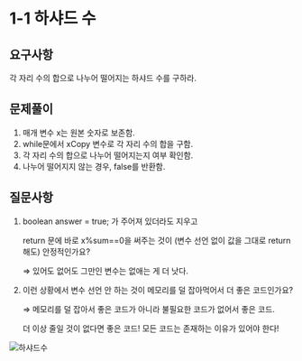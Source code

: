 # 1-1 하샤드 수

## **요구사항**

각 자리 수의 합으로 나누어 떨어지는 하샤드 수를 구하라.

## 문제풀이

1. 매개 변수 x는 원본 숫자로 보존함.
2. while문에서 xCopy 변수로 각 자리 수의 합을 구함.
3. 각 자리 수의 합으로 나누어 떨어지는지 여부 확인함.
4. 나누어 떨어지지 않는 경우, false를 반환함.

## **질문사항**

1. boolean answer = true; 가 주어져 있더라도 지우고 

   return 문에 바로 x%sum==0을 써주는 것이 (변수 선언 없이 값을 그대로 return해도) 안정적인가요?

   ⇒ 있어도 없어도 그만인 변수는 없애는 게 더 낫다.

2. 이런 상황에서 변수 선언 안 하는 것이 메모리를 덜 잡아먹어서 더 좋은 코드인가요?

   ⇒ 메모리를 덜 잡아서 좋은 코드가 아니라 불필요한 코드가 없어서 좋은 코드.

      더 이상 줄일 것이 없다면 좋은 코드! 모든 코드는 존재하는 이유가 있어야 한다!

![하샤드수](https://user-images.githubusercontent.com/64471645/106926686-b23a2180-6754-11eb-821c-5450d30cf37f.JPG)
